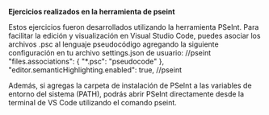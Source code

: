 **Ejercicios realizados en la herramienta de pseint**

Estos ejercicios fueron desarrollados utilizando la herramienta PSeInt.
Para facilitar la edición y visualización en Visual Studio Code, puedes asociar los archivos .psc al lenguaje pseudocódigo agregando la siguiente configuración en tu archivo settings.json de usuario:
//pseint
"files.associations": {
    "*.psc": "pseudocode"
},
"editor.semanticHighlighting.enabled": true,
//pseint

Además, si agregas la carpeta de instalación de PSeInt a las variables de entorno del sistema (PATH), podrás abrir PSeInt directamente desde la terminal de VS Code utilizando el comando pseint.

